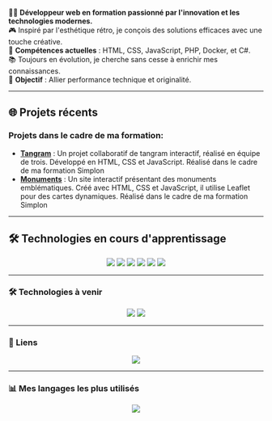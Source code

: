👨‍💻 **Développeur web en formation passionné par l'innovation et les technologies modernes.**  
🎮 Inspiré par l'esthétique rétro, je conçois des solutions efficaces avec une touche créative.  
🚀 **Compétences actuelles** : HTML, CSS, JavaScript, PHP, Docker, et C#.  
📚 Toujours en évolution, je cherche sans cesse à enrichir mes connaissances.  
🌟 **Objectif** : Allier performance technique et originalité.

---

## 🌐 Projets récents

### Projets dans le cadre de ma formation:
- [**Tangram**](https://lembont.github.io/Tangram-TC-PB-GD/) : Un projet collaboratif de tangram interactif, réalisé en équipe de trois. Développé en HTML, CSS et JavaScript. Réalisé dans le cadre de ma formation Simplon
- [**Monuments**](https://retrogreg.github.io/Monuments/) : Un site interactif présentant des monuments emblématiques. Créé avec HTML, CSS et JavaScript, il utilise Leaflet pour des cartes dynamiques. Réalisé dans le cadre de ma formation Simplon

---

## 🛠️ Technologies en cours d'apprentissage

<p align="center">
  <img src="https://img.shields.io/badge/HTML5-E34F26?style=for-the-badge&logo=html5&logoColor=white"/>
  <img src="https://img.shields.io/badge/CSS3-1572B6?style=for-the-badge&logo=css3&logoColor=white"/>
  <img src="https://img.shields.io/badge/JavaScript-F7DF1E?style=for-the-badge&logo=javascript&logoColor=black"/>
  <img src="https://img.shields.io/badge/PHP-777BB4?style=for-the-badge&logo=php&logoColor=white"/>
  <img src="https://img.shields.io/badge/Docker-2496ED?style=for-the-badge&logo=docker&logoColor=white"/>
  <img src="https://img.shields.io/badge/C%23-239120?style=for-the-badge&logo=c-sharp&logoColor=white"/>
</p>

---

### 🛠️ Technologies à venir

<p align="center">
  <img src="https://img.shields.io/badge/Symfony-000000?style=for-the-badge&logo=symfony&logoColor=white"/>
  <img src="https://img.shields.io/badge/MySQL-4479A1?style=for-the-badge&logo=mysql&logoColor=white"/>
</p>

---

### 🔗 Liens

<p align="center">
  <a href="https://www.linkedin.com/in/gr%C3%A9goire-dupont-801355328/">
    <img src="https://img.shields.io/badge/LinkedIn-0A66C2?style=for-the-badge&logo=linkedin&logoColor=white"/>
  </a>
</p>

---

### 📊 Mes langages les plus utilisés
<p align="center">
  <img src="https://github-readme-stats.vercel.app/api/top-langs/?username=RetroGreg&layout=compact&theme=radical"/>
</p>
